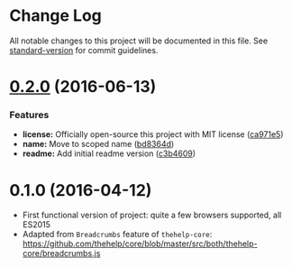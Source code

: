 # Change Log

All notable changes to this project will be documented in this file. See [standard-version](https://github.com/conventional-changelog/standard-version) for commit guidelines.

<a name="0.2.0"></a>
# [0.2.0](https://github.com/scottnonnenberg/notate/compare/v0.1.0...v0.2.0) (2016-06-13)


### Features

* **license:** Officially open-source this project with MIT license ([ca971e5](https://github.com/scottnonnenberg/notate/commit/ca971e5))
* **name:** Move to scoped name ([bd8364d](https://github.com/scottnonnenberg/notate/commit/bd8364d))
* **readme:** Add initial readme version ([c3b4609](https://github.com/scottnonnenberg/notate/commit/c3b4609))

<a name="0.1.0"></a>
# 0.1.0 (2016-04-12)

* First functional version of project: quite a few browsers supported, all ES2015
* Adapted from `Breadcrumbs` feature of `thehelp-core`: https://github.com/thehelp/core/blob/master/src/both/thehelp-core/breadcrumbs.js
